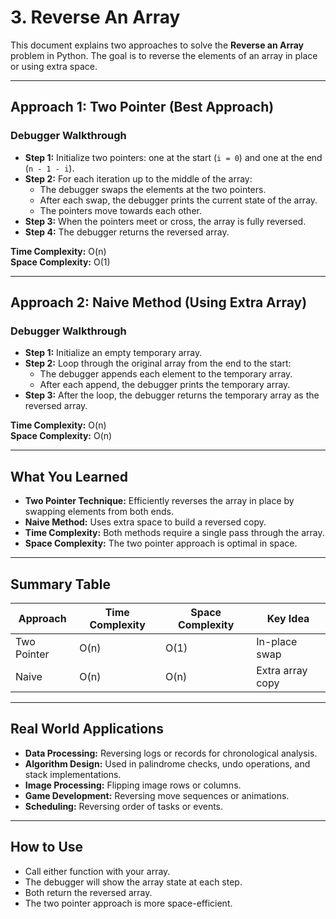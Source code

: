 # 3. Reverse An Array

This document explains two approaches to solve the **Reverse an Array** problem in Python. The goal is to reverse the elements of an array in place or using extra space.

---

## Approach 1: Two Pointer (Best Approach)

### Debugger Walkthrough

- **Step 1:** Initialize two pointers: one at the start (`i = 0`) and one at the end (`n - 1 - i`).
- **Step 2:** For each iteration up to the middle of the array:
    - The debugger swaps the elements at the two pointers.
    - After each swap, the debugger prints the current state of the array.
    - The pointers move towards each other.
- **Step 3:** When the pointers meet or cross, the array is fully reversed.
- **Step 4:** The debugger returns the reversed array.

**Time Complexity:** O(n)  
**Space Complexity:** O(1)

---

## Approach 2: Naive Method (Using Extra Array)

### Debugger Walkthrough

- **Step 1:** Initialize an empty temporary array.
- **Step 2:** Loop through the original array from the end to the start:
    - The debugger appends each element to the temporary array.
    - After each append, the debugger prints the temporary array.
- **Step 3:** After the loop, the debugger returns the temporary array as the reversed array.

**Time Complexity:** O(n)  
**Space Complexity:** O(n)

---

## What You Learned

- **Two Pointer Technique:** Efficiently reverses the array in place by swapping elements from both ends.
- **Naive Method:** Uses extra space to build a reversed copy.
- **Time Complexity:** Both methods require a single pass through the array.
- **Space Complexity:** The two pointer approach is optimal in space.

---

## Summary Table

| Approach      | Time Complexity | Space Complexity | Key Idea         |
| ------------- | --------------- | ---------------- | ---------------- |
| Two Pointer   | O(n)            | O(1)             | In-place swap    |
| Naive         | O(n)            | O(n)             | Extra array copy |

---

## Real World Applications

- **Data Processing:** Reversing logs or records for chronological analysis.
- **Algorithm Design:** Used in palindrome checks, undo operations, and stack implementations.
- **Image Processing:** Flipping image rows or columns.
- **Game Development:** Reversing move sequences or animations.
- **Scheduling:** Reversing order of tasks or events.

---

## How to Use

- Call either function with your array.
- The debugger will show the array state at each step.
- Both return the reversed array.
- The two pointer approach is more space-efficient.
